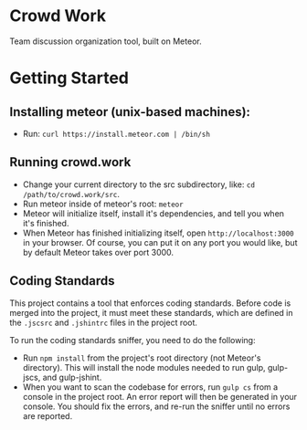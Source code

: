 # Crowd Work
Team discussion organization tool, built on Meteor.

# Getting Started

## Installing meteor (unix-based machines):

* Run: `curl https://install.meteor.com | /bin/sh`

## Running crowd.work
* Change your current directory to the src subdirectory, like: `cd /path/to/crowd.work/src`.
* Run meteor inside of meteor's root: `meteor`
* Meteor will initialize itself, install it's dependencies, and tell you when it's finished.
* When Meteor has finished initializing itself, open `http://localhost:3000` in your browser. Of course, you can put it on any port you would like, but by default Meteor takes over port 3000.

## Coding Standards
This project contains a tool that enforces coding standards. Before code is merged into the project, it must meet these standards, which are defined in the `.jscsrc` and `.jshintrc` files in the project root. 

To run the coding standards sniffer, you need to do the following:

* Run `npm install` from the project's root directory (not Meteor's directory). This will install the node modules needed to run gulp, gulp-jscs, and gulp-jshint.
* When you want to scan the codebase for errors, run `gulp cs` from a console in the project root. An error report will then be generated in your console. You should fix the errors, and re-run the sniffer until no errors are reported.

